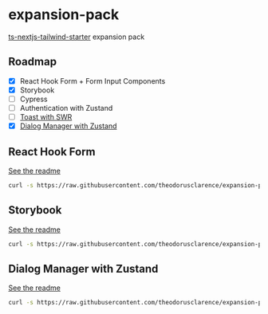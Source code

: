 # expansion-pack

[ts-nextjs-tailwind-starter](https://github.com/theodorusclarence/ts-nextjs-tailwind-starter) expansion pack


## Roadmap

- [x] React Hook Form + Form Input Components
- [x] Storybook
- [ ] Cypress
- [ ] Authentication with Zustand
- [ ] [Toast with SWR](https://theodorusclarence.com/blog/react-loading-state-pattern)
- [x] [Dialog Manager with Zustand](https://github.com/theodorusclarence/dialog-manager)

## React Hook Form

[See the readme](https://github.com/theodorusclarence/expansion-pack/blob/main/rhf/README.md)

```bash
curl -s https://raw.githubusercontent.com/theodorusclarence/expansion-pack/main/rhf/trigger.sh | bash -s
```

## Storybook

[See the readme](https://github.com/theodorusclarence/expansion-pack/blob/main/storybook/README.md)

```bash
curl -s https://raw.githubusercontent.com/theodorusclarence/expansion-pack/main/storybook/trigger.sh | bash -s
```

## Dialog Manager with Zustand

[See the readme](https://github.com/theodorusclarence/expansion-pack/blob/main/dialog-zustand/README.md)

```bash
curl -s https://raw.githubusercontent.com/theodorusclarence/expansion-pack/main/dialog-zustand/trigger.sh | bash -s
```
